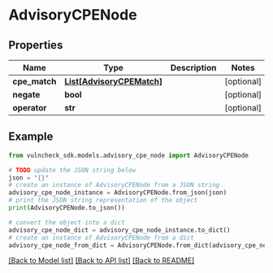 # AdvisoryCPENode


## Properties

Name | Type | Description | Notes
------------ | ------------- | ------------- | -------------
**cpe_match** | [**List[AdvisoryCPEMatch]**](AdvisoryCPEMatch.md) |  | [optional] 
**negate** | **bool** |  | [optional] 
**operator** | **str** |  | [optional] 

## Example

```python
from vulncheck_sdk.models.advisory_cpe_node import AdvisoryCPENode

# TODO update the JSON string below
json = "{}"
# create an instance of AdvisoryCPENode from a JSON string
advisory_cpe_node_instance = AdvisoryCPENode.from_json(json)
# print the JSON string representation of the object
print(AdvisoryCPENode.to_json())

# convert the object into a dict
advisory_cpe_node_dict = advisory_cpe_node_instance.to_dict()
# create an instance of AdvisoryCPENode from a dict
advisory_cpe_node_from_dict = AdvisoryCPENode.from_dict(advisory_cpe_node_dict)
```
[[Back to Model list]](../README.md#documentation-for-models) [[Back to API list]](../README.md#documentation-for-api-endpoints) [[Back to README]](../README.md)


